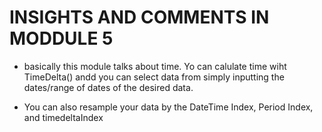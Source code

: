 # INSIGHTS AND COMMENTS IN MODDULE 5

- basically this module talks about time. Yo can calulate time wiht TimeDelta() andd you can select data from simply inputting the dates/range of dates of the desired data.

- You can also resample your data by the DateTime Index, Period Index, and timedeltaIndex 

